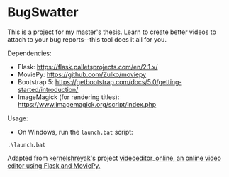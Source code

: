# BugSwatter

This is a project for my master's thesis. Learn to create better videos to attach to your bug reports--this tool does it all for you.

Dependencies:

- Flask: https://flask.palletsprojects.com/en/2.1.x/
- MoviePy: https://github.com/Zulko/moviepy
- Bootstrap 5: https://getbootstrap.com/docs/5.0/getting-started/introduction/
- ImageMagick (for rendering titles): https://www.imagemagick.org/script/index.php

Usage:

- On Windows, run the `launch.bat` script:

`.\launch.bat`

Adapted from [kernelshreyak](https://github.com/kernelshreyak)'s project [videoeditor_online, an online video editor using Flask and MoviePy.](https://github.com/kernelshreyak/videoeditor_online)
